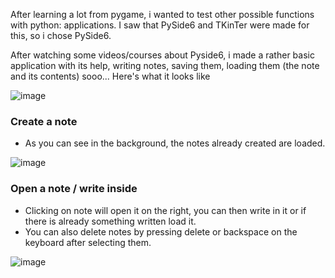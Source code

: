After learning a lot from pygame, i wanted to test other possible functions with python: applications.
I saw that PySide6 and TKinTer were made for this, so i chose PySide6.

After watching some videos/courses about Pyside6, i made a rather basic application with its help, writing notes, saving them, loading them (the note and its contents) sooo... Here's what it looks like

![image](https://github.com/user-attachments/assets/00553c65-3c93-4d40-9766-f13e10b6f86a)

### Create a note 
- As you can see in the background, the notes already created are loaded.

![image](https://github.com/user-attachments/assets/940308ef-6fa2-4968-813a-ea3d562e1116)

### Open a note / write inside
- Clicking on note will open it on the right, you can then write in it or if there is already something written load it.
- You can also delete notes by pressing delete or backspace on the keyboard after selecting them.

![image](https://github.com/user-attachments/assets/50320ae3-be65-4741-a73b-f6f36bf0b22e)
